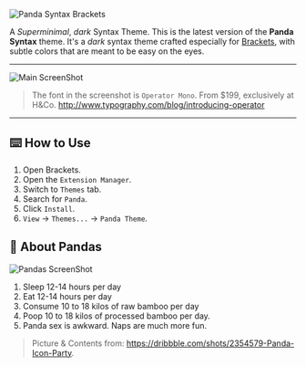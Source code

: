 ![Panda Syntax Brackets](https://raw.githubusercontent.com/siamak/panda-syntax-brackets/master/screenshot/cover.png)

A _Superminimal_, _dark_ Syntax Theme. This is the latest version of the **Panda Syntax** theme. It's a _dark_ syntax theme crafted especially for [Brackets](https://brackets.io), with subtle colors that are meant to be easy on the eyes.

---
![Main ScreenShot](https://raw.githubusercontent.com/siamak/panda-syntax-brackets/master/screenshot/brackets.png)
> The font in the screenshot is `Operator Mono`. From $199, exclusively at H&Co. http://www.typography.com/blog/introducing-operator

---

## ⌨️ How to Use
1. Open Brackets.
2. Open the `Extension Manager`.
3. Switch to `Themes` tab.
4. Search for `Panda`.
5. Click `Install`.
6. `View` -> `Themes...` -> `Panda Theme`.

## 🐼 About Pandas
![Pandas ScreenShot](https://raw.githubusercontent.com/siamak/atom-panda-syntax/master/screenshots/pandas.png)

1. Sleep 12-14 hours per day
2. Eat 12-14 hours per day
3. Consume 10 to 18 kilos of raw bamboo per day
4. Poop 10 to 18 kilos of processed bamboo per day.
5. Panda sex is awkward. Naps are much more fun.

> Picture & Contents from: https://dribbble.com/shots/2354579-Panda-Icon-Party.

